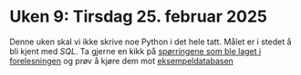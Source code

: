 # Uken 9: Tirsdag 25. februar 2025

Denne uken skal vi ikke skrive noe Python i det hele tatt.
Målet er i stedet å bli kjent med _SQL_.
Ta gjerne en kikk på [spørringene som ble laget i forelesningen](./script.sql) og prøv å kjøre dem mot [eksempeldatabasen](./db.sqlite)
